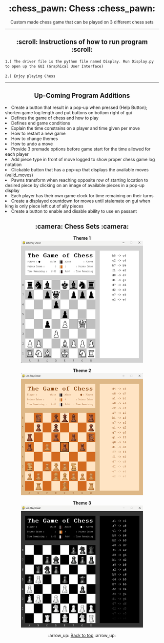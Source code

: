<h1 align='center'>:chess_pawn: Chess :chess_pawn:</h1>
<p align='center'>
    Custom made chess game that can be played on 3 different chess sets
</p>

---
<!-- instruction section -->
<h2 align='center'>:scroll: Instructions of how to run program :scroll:</h2>
    
    1.) The driver file is the python file named Display. Run Display.py to open up the GUI (Graphical User Interface)

    2.) Enjoy playing Chess
---
<h2 align='center'>Up-Coming Program Additions</h2

<ul>
    <li>Create a button that result in a pop-up when pressed (Help Button); shorten game log length and put buttons on bottom right of gui
        <li>Defines the game of chess and how to play</li>
        <li>Defines end game conditions</li>
        <li>Explain the time constrains on a player and time given per move</li>
        <li>How to restart a new game</li>
        <li>How to change themes</li>
        <li>How to undo a move</li></li>
    <li>Provide 3 premade options before game start for the time allowed for each player</li>
    <li>Add piece type in front of move logged to show proper chess game log notation</li>
    <li>Clickable button that has a pop-up that displays the available moves (valid_moves)</li>
    <li>Pawns transform when reaching opposite row of starting location to desired piece by clicking on an image of available pieces in a pop-up display</li>
    <li>Each player has their own game clock for time remaining on their turns</li>
    <li>Create a displayed countdown for moves until stalemate on gui when king is only piece left out of ally pieces</li>
    <li>Create a button to enable and disable ability to use en passant</li>
</ul>

<h2 align='center'>:camera: Chess Sets :camera:</h2>
<div align='center'>

**Theme 1**<br>
<img width="400" height="400" alt="Database Data" src="Project_Images/Theme_One.png">

**Theme 2**<br>
<img width="400" height="400" alt="Database Data" src="Project_Images/Theme_Two.png">

**Theme 3**<br>
<img width="400" height="400" alt="Database Data" src="Project_Images/Theme_Three.png">
</div>

<!-- footer section -->
<div align='center'>
    <p>:arrow_up: <a href="#chess_pawn-Chess-chess_pawn">Back to top</a> :arrow_up:</p>
</div>
